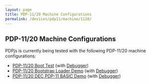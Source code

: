 ```yaml
---
layout: page
title: PDP-11/20 Machine Configurations
permalink: /devices/pdp11/machine/1120/
---
```


PDP-11/20 Machine Configurations
--------------------------------

PDPjs is currently being tested with the following PDP-11/20 machine configurations:

* [PDP-11/20 Boot Test](/devices/pdp11/machine/1120/test/) (with [Debugger](/devices/pdp11/machine/1120/test/debugger/))
* [PDP-11/20 Bootstrap Loader Demo](/devices/pdp11/machine/1120/bootstrap/) (with [Debugger](/devices/pdp11/machine/1120/bootstrap/debugger/))
* [PDP-11/20 DEC PDP-11 BASIC Demo](/devices/pdp11/machine/1120/basic/) (with [Debugger](/devices/pdp11/machine/1120/basic/debugger/))
